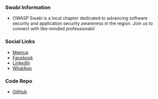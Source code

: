 ### Swabi Information
* OWASP Swabi is a local chapter dedicated to advancing software security and application security
awareness in the region. Join us to connect with like-minded professionals!
### Social Links
* [Meetup](#)
* [Facebook](https://www.facebook.com/owaspswabi/)
* [LinkedIn](https://www.linkedin.com/company/owaspswabi/)
* [WhatApp](https://chat.whatsapp.com/DfxTRwG2cfO0QkzKo1eT18)

### Code Repo

* [GitHub](https://github.com/OWASP/www-chapter-swabi)
